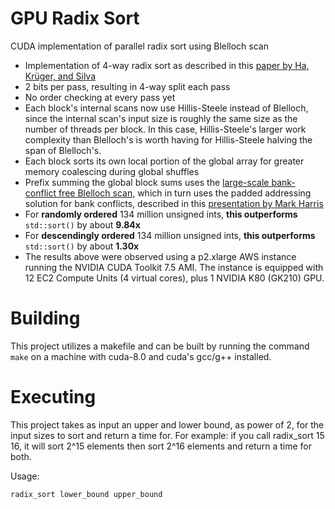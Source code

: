# GPU Radix Sort
CUDA implementation of parallel radix sort using Blelloch scan
- Implementation of 4-way radix sort as described in this [paper by Ha, Krüger, and Silva](https://vgc.poly.edu/~csilva/papers/cgf.pdf)
- 2 bits per pass, resulting in 4-way split each pass
- No order checking at every pass yet
- Each block's internal scans now use Hillis-Steele instead of Blelloch, since the internal scan's input size is roughly the same size as the number of threads per block. In this case, Hillis-Steele's larger work complexity than Blelloch's is worth having for Hillis-Steele halving the span of Blelloch's.
- Each block sorts its own local portion of the global array for greater memory coalescing during global shuffles
- Prefix summing the global block sums uses the [large-scale bank-conflict free Blelloch scan](https://github.com/mark-poscablo/gpu-prefix-sum), which in turn uses the padded addressing solution for bank conflicts, described in this [presentation by Mark Harris](https://www.mimuw.edu.pl/~ps209291/kgkp/slides/scan.pdf)
- For **randomly ordered** 134 million unsigned ints, **this outperforms** `std::sort()` by about **9.84x**
- For **descendingly ordered** 134 million unsigned ints, **this outperforms** `std::sort()` by about **1.30x**
- The results above were observed using a p2.xlarge AWS instance running the NVIDIA CUDA Toolkit 7.5 AMI. The instance is equipped with 12 EC2 Compute Units (4 virtual cores), plus 1 NVIDIA K80 (GK210) GPU.

# Building

This project utilizes a makefile and can be built by running the command `make` on a machine with cuda-8.0 and cuda's gcc/g++ installed.  

# Executing

This project takes as input an upper and lower bound, as power of 2, for the input sizes to sort and return a time for.  For example: if you call radix_sort 15 16, it will sort 2^15 elements then sort 2^16 elements and return a time for both.  

Usage:

``radix_sort lower_bound upper_bound``
